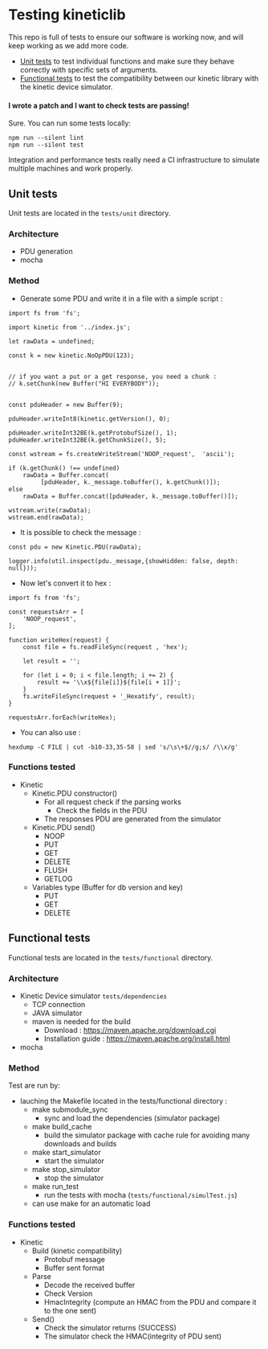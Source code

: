 # Testing kineticlib

This repo is full of tests to ensure our software is working now, and will keep
working as we add more code.

* [Unit tests](#unit-tests)  to test individual functions and make sure they
 behave correctly with specific sets of arguments.
* [Functional tests](#functional-tests) to test the compatibility between our
 kinetic library with the kinetic device simulator.

#### I wrote a patch and I want to check tests are passing!

Sure. You can run some tests locally:

```
npm run --silent lint
npm run --silent test
```

Integration and performance tests really need a CI infrastructure to simulate
multiple machines and work properly.

## Unit tests

Unit tests are located in the `tests/unit` directory.

### Architecture

* PDU generation
* mocha

### Method

* Generate some PDU and write it in a file with a simple script :

```node
import fs from 'fs';

import kinetic from '../index.js';

let rawData = undefined;

const k = new kinetic.NoOpPDU(123);


// if you want a put or a get response, you need a chunk :
// k.setChunk(new Buffer("HI EVERYBODY"));


const pduHeader = new Buffer(9);

pduHeader.writeInt8(kinetic.getVersion(), 0);

pduHeader.writeInt32BE(k.getProtobufSize(), 1);
pduHeader.writeInt32BE(k.getChunkSize(), 5);

const wstream = fs.createWriteStream('NOOP_request',  'ascii');

if (k.getChunk() !== undefined)
    rawData = Buffer.concat(
         [pduHeader, k._message.toBuffer(), k.getChunk()]);
else
    rawData = Buffer.concat([pduHeader, k._message.toBuffer()]);

wstream.write(rawData);
wstream.end(rawData);
```

* It is possible to check the message :

```node
const pdu = new Kinetic.PDU(rawData);

logger.info(util.inspect(pdu._message,{showHidden: false, depth: null}));
```

* Now let's convert it to hex :

```node
import fs from 'fs';

const requestsArr = [
    'NOOP_request',
];

function writeHex(request) {
    const file = fs.readFileSync(request , 'hex');

    let result = '';

    for (let i = 0; i < file.length; i += 2) {
        result += '\\x${file[i]}${file[i + 1]}';
    }
    fs.writeFileSync(request + '_Hexatify', result);
}

requestsArr.forEach(writeHex);
```

  - You can also use :

  ```
  hexdump -C FILE | cut -b10-33,35-58 | sed 's/\s\+$//g;s/ /\\x/g'
  ```

### Functions tested

* Kinetic
   - Kinetic.PDU constructor()
     - For all request check if the parsing works
       - Check the fields in the PDU
     - The responses PDU are generated from the simulator
   - Kinetic.PDU send()
     - NOOP
     - PUT
     - GET
     - DELETE
     - FLUSH
     - GETLOG
   - Variables type (Buffer for db version and key)
     - PUT
     - GET
     - DELETE

## Functional tests

Functional tests are located in the `tests/functional` directory.

### Architecture

* Kinetic Device simulator `tests/dependencies`
  - TCP connection
  - JAVA simulator
  - maven is needed for the build
    - Download : https://maven.apache.org/download.cgi
    - Installation guide : https://maven.apache.org/install.html
* mocha

### Method

Test are run by:
* lauching the Makefile located in the tests/functional directory :
  - make submodule_sync
    - sync and load the dependencies (simulator package)
  - make build_cache
    - build the simulator package with cache rule for avoiding many downloads
      and builds
  - make start_simulator
    - start the simulator
  - make stop_simulator
    - stop the simulator
  - make run_test
    - run the tests with mocha (`tests/functional/simulTest.js`)
  - can use make for an automatic load

### Functions tested

* Kinetic
  - Build (kinetic compatibility)
    - Protobuf message
    - Buffer sent format
  - Parse
    - Decode the received buffer
    - Check Version
    - HmacIntegrity
      (compute an HMAC from the PDU and compare it to the one sent)
  - Send()
    - Check the simulator returns (SUCCESS)
    - The simulator check the HMAC(integrity of PDU sent)

